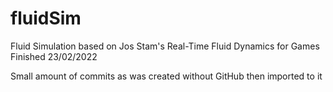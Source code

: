 # fluidSim
 Fluid Simulation based on Jos Stam's Real-Time Fluid Dynamics for Games
 Finished 23/02/2022

Small amount of commits as was created without GitHub then imported to it
